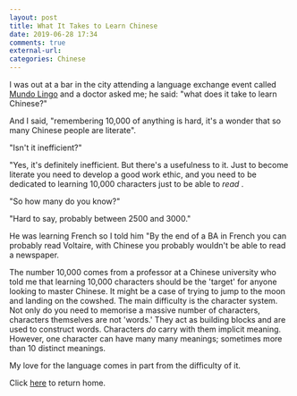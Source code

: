 ```yaml
---
layout: post
title: What It Takes to Learn Chinese
date: 2019-06-28 17:34
comments: true
external-url:
categories: Chinese
---
```

I was out at a bar in the city attending a language exchange event called [Mundo Lingo](https://www.facebook.com/groups/ML.Melbourne.CBD/) and a doctor asked me; he said: "what does it take to learn Chinese?"

<p> And I said, "remembering 10,000 of anything is hard, it's a wonder that so many Chinese people are literate". </p>

 <p>"Isn't it inefficient?" </p>

<p> "Yes, it's definitely inefficient. But there's a usefulness to it. Just to become literate you need to develop a good work ethic, and you need to be dedicated to learning 10,000 characters just to be able to <em> read </em>. </p>    

<p>
"So how many do you know?"
</p>

<p> "Hard to say, probably between 2500 and 3000." </p>

<p> He was learning French so I told him "By the end of a BA in French you can probably read Voltaire, with Chinese you probably wouldn't be able to read a newspaper. </p>

The number 10,000 comes from a professor at a Chinese university who told me that learning 10,000 characters should be the 'target' for anyone looking to master Chinese. It might be a case of trying to jump to the moon and landing on the cowshed. The main difficulty is the character system. Not only do you need to memorise a massive number of characters, characters themselves are not 'words.' They act as building blocks and are used to construct words. Characters <em> do </em> carry with them implicit meaning. However, one character can have many many meanings; sometimes more than 10 distinct meanings.

My love for the language comes in part from the difficulty of it.

Click [here](https://wigdo.github.io/papyrus/) to return home.
